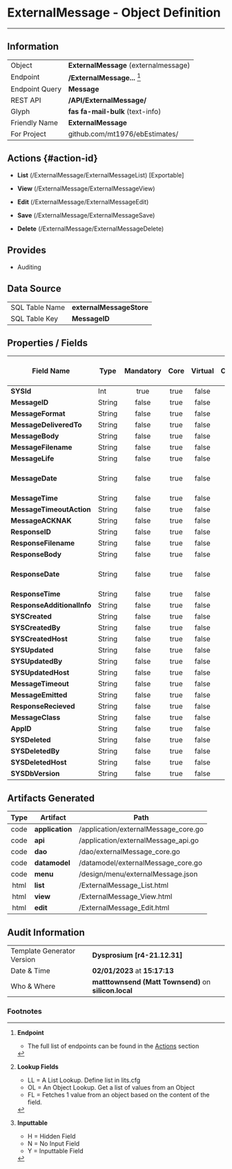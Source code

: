 # **ExternalMessage** - Object Definition
---
##  Information
|   |   |
|---|---|
|Object         |**ExternalMessage** (externalmessage) |
|Endpoint 	    |**/ExternalMessage...** [^1]|
|Endpoint Query |**Message**|
|REST API|**/API/ExternalMessage/**|
Glyph|**fas fa-mail-bulk** (text-info)
Friendly Name|**ExternalMessage**|
|For Project    |github.com/mt1976/ebEstimates/|

##  Actions {#action-id}
* **List** (/ExternalMessage/ExternalMessageList) [Exportable]
* **View** (/ExternalMessage/ExternalMessageView)
* **Edit** (/ExternalMessage/ExternalMessageEdit)
* **Save** (/ExternalMessage/ExternalMessageSave)

* **Delete** (/ExternalMessage/ExternalMessageDelete)







##  Provides


* Auditing 




##  Data Source 
|   |   |
|---|---|
SQL Table Name       | **externalMessageStore**
SQL Table Key | **MessageID**



##  Properties / Fields
| Field Name| Type | Mandatory | Core | Virtual | Overide | Lookup [^2]| Lookup Object      | Lookup Field Source         | Lookup Return Value                | Inputable [^3]|DB Column|Default Value| No Change | Callout | Internal | Display | Mask |
| -- | --  | :--: | :--: | :--: |:--: |:--: |:--: |-- |-- |:--: |-- | --| :--: | :--: | :--: | -- | -- |
|**SYSId**|Int|true|true|false|false|||||NH|_id|0|false|false|true|text||
|**MessageID**|String|false|true|false|true|||||N|messageID||false|false|false|text||
|**MessageFormat**|String|false|true|false|true|||||N|messageFormat||false|false|false|text||
|**MessageDeliveredTo**|String|false|true|false|true|||||N|messageDeliveredTo||false|false|false|text||
|**MessageBody**|String|false|true|false|true|||||N|messageBody||false|false|false|textarea||
|**MessageFilename**|String|false|true|false|true|||||N|messageFilename||false|false|false|text||
|**MessageLife**|String|false|true|false|true|||||N|messageLife||false|false|false|number||
|**MessageDate**|String|false|true|false|true|||||N|messageDate||false|false|false|date|yyyy-mm-dd|
|**MessageTime**|String|false|true|false|true|||||N|messageTime||false|false|false|text||
|**MessageTimeoutAction**|String|false|true|false|true|||||N|messageTimeoutAction||false|false|false|text||
|**MessageACKNAK**|String|false|true|false|false|LL|messageACKNAK|||Y|messageACKNAK||false|false|false|text||
|**ResponseID**|String|false|true|false|false|||||Y|responseID||false|false|false|text||
|**ResponseFilename**|String|false|true|false|false|||||Y|responseFilename||false|false|false|text||
|**ResponseBody**|String|false|true|false|true|||||Y|responseBody||false|false|false|textarea||
|**ResponseDate**|String|false|true|false|true|||||Y|responseDate||false|false|false|date|yyyy-mm-dd|
|**ResponseTime**|String|false|true|false|true|||||Y|responseTime||false|false|false|time||
|**ResponseAdditionalInfo**|String|false|true|false|true|||||Y|responseAdditionalInfo||false|false|false|textarea||
|**SYSCreated**|String|false|true|false|false|||||NH|_created||false|false|true|text||
|**SYSCreatedBy**|String|false|true|false|false|||||NH|_createdBy||false|false|true|text||
|**SYSCreatedHost**|String|false|true|false|false|||||NH|_createdHost||false|false|true|text||
|**SYSUpdated**|String|false|true|false|false|||||NH|_updated||false|false|true|text||
|**SYSUpdatedBy**|String|false|true|false|false|||||NH|_updatedBy||false|false|true|text||
|**SYSUpdatedHost**|String|false|true|false|false|||||NH|_updatedHost||false|false|true|text||
|**MessageTimeout**|String|false|true|false|true|||||N|messageTimeout||false|false|false|datetime||
|**MessageEmitted**|String|false|true|false|true|||||N|messageEmitted||false|false|false|text||
|**ResponseRecieved**|String|false|true|false|false|LL|tf|||Y|responseRecieved||false|false|false|text||
|**MessageClass**|String|false|true|false|true|||||N|messageClass||false|false|false|text||
|**AppID**|String|false|true|false|true|||||NH|appID||false|false|false|text||
|**SYSDeleted**|String|false|true|false|false|||||NH|_deleted||false|false|true|text||
|**SYSDeletedBy**|String|false|true|false|false|||||NH|_deletedBy||false|false|true|text||
|**SYSDeletedHost**|String|false|true|false|false|||||NH|_deletedHost||false|false|true|text||
|**SYSDbVersion**|String|false|true|false|false|||||NH|_dbVersion||false|false|true|text||


##  Artifacts Generated
| Type | Artifact | Path|
| :--: | -- | -- |
| code | **application** | /application/externalMessage_core.go |
| code | **api** | /application/externalMessage_api.go |
| code | **dao** | /dao/externalMessage_core.go |
| code | **datamodel** | /datamodel/externalMessage_core.go |
| code | **menu** | /design/menu/externalMessage.json |
| html | **list** | /ExternalMessage_List.html |
| html | **view** | /ExternalMessage_View.html |
| html | **edit** | /ExternalMessage_Edit.html |


## Audit Information
|   |   |
|---|---|
Template Generator Version   | **Dysprosium [r4-21.12.31]**
Date & Time		     | **02/01/2023** at **15:17:13**
Who & Where		     | **matttownsend (Matt Townsend)** on **silicon.local**

### Footnotes
[^1]: **Endpoint**
    * The full list of endpoints can be found in the [Actions](#action-id) section
[^2]: **Lookup Fields**
    * LL = A List Lookup. Define list in lits.cfg
    * OL = An Object Lookup. Get a list of values from an Object
    * FL = Fetches 1 value from an object based on the content of the field. 
[^3]: **Inputtable**   
    * H = Hidden Field
    * N = No Input Field
    * Y = Inputtable Field